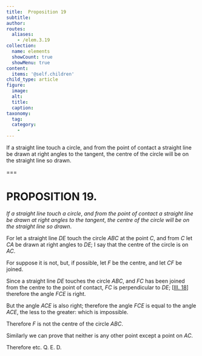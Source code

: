 ```yaml
---
title:  Proposition 19
subtitle: 
author:
routes:
  aliases:
    - /elem.3.19
collection:
  name: elements
  showCount: true
  showMenu: true
content:
  items: '@self.children'
child_type: article
figure:
  image:
  alt:
  title:
  caption:
taxonomy:
  tag:
  category:
    - 
---
```


<p><emph>If a straight line touch a circle</emph>, <emph>and from the point of contact a straight line be drawn at right angles to the tangent</emph>, <emph>the centre of the circle will be on the straight line so drawn</emph>. </p>

===

<h1>PROPOSITION 19.</h1>
<p><em>If a straight line touch a circle</em>, <em>and from the point of contact a straight line be drawn at right angles to the tangent</em>, <em>the centre of the circle will be on the straight line so drawn</em>. </p>

<p>For let a straight line <em>DE</em> touch the circle <em>ABC</em> at the point <em>C</em>, and from <em>C</em> let <em>CA</em> be drawn at right angles to <em>DE</em>; I say that the centre of the circle is on <em>AC</em>. </p>

<p>For suppose it is not, but, if  possible, let <em>F</em> be the centre, and let <em>CF</em> be joined. </p>

<p>Since a straight line <em>DE</em> touches the circle <em>ABC</em>, and <em>FC</em> has been joined from the centre to the point of contact, <span class="center"><em>FC</em> is perpendicular to <em>DE</em>; [<a href="/elem.3.18">III. 18</a>] therefore the angle <em>FCE</em> is right.</span>
      </p>

<p>But the angle <em>ACE</em> is also right; <span class="center">therefore the angle <em>FCE</em> is equal to the angle <em>ACE</em>, the less to the greater: which is impossible.</span>
      </p>

<p>Therefore <em>F</em> is not the centre of the circle <em>ABC</em>. </p>

<p>Similarly we can prove that neither is any other point except a point on <em>AC</em>. </p>

<p>Therefore etc. Q. E. D.</p>

